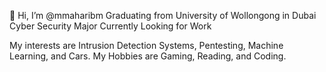 👋 Hi, I’m @mmaharibm
Graduating from University of Wollongong in Dubai
Cyber Security Major
Currently Looking for Work

My interests are Intrusion Detection Systems, Pentesting, Machine Learning, and Cars.
My Hobbies are Gaming, Reading, and Coding.

<!---
mmaharibm/mmaharibm is a ✨ special ✨ repository because its `README.md` (this file) appears on your GitHub profile.
You can click the Preview link to take a look at your changes.
--->

